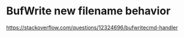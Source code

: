 # BufWrite new filename behavior 

https://stackoverflow.com/questions/12324696/bufwritecmd-handler

